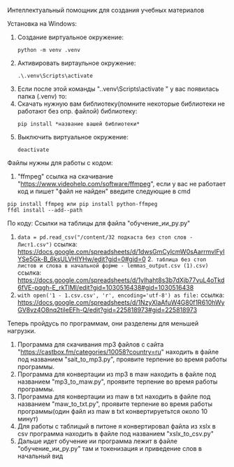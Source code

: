 
Интеллектуальный помощник для создания учебных материалов


Установка на Windows:
1. Создание виртуальное окружение:
    ```
    python -m venv .venv
    ```
2. Активировать виртаульное окружение:
    ```
    .\.venv\Scripts\activate  
    ```
3. Если после этой команды ".\.venv\Scripts\activate " у вас появилась папка (.venv) то:
4. Скачать нужную вам библиотеку(помните некоторые библиотеки не работают без опр. файлой) библиотеку:
    ```
    pip install *название вашей библиотеки*
    ```
5. Выключить виртуальное окружение:
    ```
    deactivate
    ```
Файлы нужны для работы с кодом:
1. "ffmpeg" ссылка на скачивание "https://www.videohelp.com/software/ffmpeg", если у вас не работает код и пишет
"файл не найден" введите следующие в cmd
```
pip install ffmpeg или pip install python-ffmpeg
ffdl install --add--path
```
По коду:
Ссылки на таблицы для файла "обучение_ии_py.py"
1. ```data = pd.read_csv("/content/32 подкаста без стоп слов - Лист1.csv")```  ссылка: https://docs.google.com/spreadsheets/d/1dwsGmCylcmW0sAarrmvlFyIYSe5Gk-B_6ksULVHIYHw/edit?gid=0#gid=0
2.``` таблица без стоп листов и слова в начальной форме - lemmas_output.csv (1).csv)``` ссылка: https://docs.google.com/spreadsheets/d/1ylhaht8s3b7dXjb77vuL4oTkd6fVE-pqgh-E_rkTlMI/edit?gid=1030516438#gid=1030516438
3. ```with open('1 - 1.csv.csv', 'r', encoding='utf-8') as file:```  ссылка: https://docs.google.com/spreadsheets/d/1NzyXlaAfuW4G80f1R610hWyGV8vz4O8nq2tileEFh-Q/edit?gid=225818973#gid=225818973

Теперь пройдусь по программам, они разделены для меньшей нагрузки. 
1. Программа для скачивания mp3 файлов с сайта "https://castbox.fm/categories/10058?country=ru" находить в файле под названием "sait_to_mp3.py", проявите терпение во время работы программы.
2. Программа для конвертации из mp3 в maw находить в файле под названием "mp3_to_maw.py", проявите терпение во время работы программы.
3.  Программа для конвертации из maw в txt находить в файле под названием "maw_to_txt.py", проявите терпение во время работы программы(один файл из maw в txt конвертируетьтся около 10 минут)
4. Для работы с таблицый в питоне я конвертировал файла из xslx в csv программа находить в файле под названием "xslx_to_csv.py"
5. Дальше идет обучение ии программа лежит в файле "обучение_ии_py.py" там и токенизация и приведение слов в начальный вид








